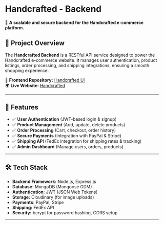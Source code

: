 # **Handcrafted - Backend**  
🚀 **A scalable and secure backend for the Handcrafted e-commerce platform.**  

## **📌 Project Overview**  
The **Handcrafted Backend** is a RESTful API service designed to power the Handcrafted e-commerce website. It manages user authentication, product listings, order processing, and shipping integrations, ensuring a smooth shopping experience.  

🔗 **Frontend Repository:** [Handcrafted UI](https://github.com/bahadurali123/handcrafted-ui)  
🌍 **Live Website:** [Handcrafted](https://hand-crafted.vercel.app)  

---

## **📑 Features**  
- ✅ **User Authentication** (JWT-based login & signup)  
- ✅ **Product Management** (Add, update, delete products)  
- ✅ **Order Processing** (Cart, checkout, order history)  
- ✅ **Secure Payments** (Integration with PayPal & Stripe)  
- ✅ **Shipping API** (FedEx integration for shipping rates & tracking)  
- ✅ **Admin Dashboard** (Manage users, orders, products)  

---

## **🛠 Tech Stack**  
- **Backend Framework:** Node.js, Express.js  
- **Database:** MongoDB (Mongoose ODM)  
- **Authentication:** JWT (JSON Web Tokens)  
- **Storage:** Cloudinary (for image uploads)  
- **Payments:** PayPal, Stripe  
- **Shipping:** FedEx API  
- **Security:** bcrypt for password hashing, CORS setup  

---
